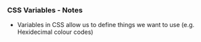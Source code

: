 ### CSS Variables - Notes

- Variables in CSS allow us to define things we want to use (e.g. Hexidecimal colour codes)